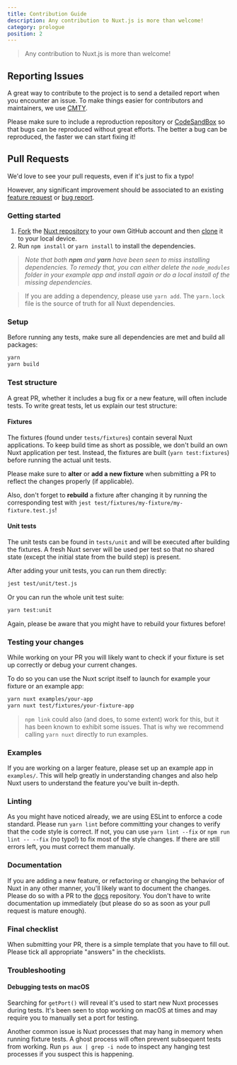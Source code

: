 ```yaml
---
title: Contribution Guide
description: Any contribution to Nuxt.js is more than welcome!
category: prologue
position: 2
---
```


> Any contribution to Nuxt.js is more than welcome!

## Reporting Issues

A great way to contribute to the project is to send a detailed report when you encounter an issue. To make things easier for contributors and maintainers, we use [CMTY](https://cmty.nuxtjs.org/).

Please make sure to include a reproduction repository or [CodeSandBox](https://template.nuxtjs.org/) so that bugs can be reproduced without great efforts. The better a bug can be reproduced, the faster we can start fixing it!

## Pull Requests

We'd love to see your pull requests, even if it's just to fix a typo!

However, any significant improvement should be associated to an existing [feature request](https://feature.nuxtjs.org/) or [bug report](https://bug.nuxtjs.org/).

### Getting started

1. [Fork](https://help.github.com/articles/fork-a-repo/) the [Nuxt repository](https://github.com/nuxt/nuxt.js) to your own GitHub account and then [clone](https://help.github.com/articles/cloning-a-repository/) it to your local device.
2. Run `npm install` or `yarn install` to install the dependencies.

> _Note that both **npm** and **yarn** have been seen to miss installing dependencies. To remedy that, you can either delete the `node_modules` folder in your example app and install again or do a local install of the missing dependencies._

> If you are adding a dependency, please use `yarn add`. The `yarn.lock` file is the source of truth for all Nuxt dependencies.

### Setup

Before running any tests, make sure all dependencies are met and build all packages:

```sh
yarn
yarn build
```

### Test structure

A great PR, whether it includes a bug fix or a new feature, will often include tests. To write great tests, let us explain our test structure:

#### Fixtures

The fixtures (found under `tests/fixtures`) contain several Nuxt applications. To keep build time as short as possible, we don't build an own Nuxt application per test. Instead, the fixtures are built (`yarn test:fixtures`) before running the actual unit tests.

Please make sure to **alter** or **add a new fixture** when submitting a PR to reflect the changes properly (if applicable).

Also, don't forget to **rebuild** a fixture after changing it by running the corresponding test with `jest test/fixtures/my-fixture/my-fixture.test.js`!

#### Unit tests

The unit tests can be found in `tests/unit` and will be executed after building the fixtures. A fresh Nuxt server will be used per test so that no shared state (except the initial state from the build step) is present.

After adding your unit tests, you can run them directly:

```sh
jest test/unit/test.js
```

Or you can run the whole unit test suite:

```sh
yarn test:unit
```

Again, please be aware that you might have to rebuild your fixtures before!

### Testing your changes

While working on your PR you will likely want to check if your fixture is set up correctly or debug your current changes.

To do so you can use the Nuxt script itself to launch for example your fixture or an example app:

```sh
yarn nuxt examples/your-app
yarn nuxt test/fixtures/your-fixture-app
```

> `npm link` could also (and does, to some extent) work for this, but it has been known to exhibit some issues. That is why we recommend calling `yarn nuxt` directly to run examples.

### Examples

If you are working on a larger feature, please set up an example app in `examples/`. This will help greatly in understanding changes and also help Nuxt users to understand the feature you've built in-depth.

### Linting

As you might have noticed already, we are using ESLint to enforce a code standard. Please run `yarn lint` before committing your changes to verify that the code style is correct. If not, you can use `yarn lint --fix` or `npm run lint -- --fix` (no typo!) to fix most of the style changes. If there are still errors left, you must correct them manually.

### Documentation

If you are adding a new feature, or refactoring or changing the behavior of Nuxt in any other manner, you'll likely want to document the changes. Please do so with a PR to the [docs](https://github.com/nuxt/nuxtjs.org/pulls) repository. You don't have to write documentation up immediately (but please do so as soon as your pull request is mature enough).

### Final checklist

When submitting your PR, there is a simple template that you have to fill out. Please tick all appropriate "answers" in the checklists.

### Troubleshooting

#### Debugging tests on macOS

Searching for `getPort()` will reveal it's used to start new Nuxt processes during tests. It's been seen to stop working on macOS at times and may require you to manually set a port for testing.

Another common issue is Nuxt processes that may hang in memory when running fixture tests. A ghost process will often prevent subsequent tests from working. Run `ps aux | grep -i node` to inspect any hanging test processes if you suspect this is happening.
